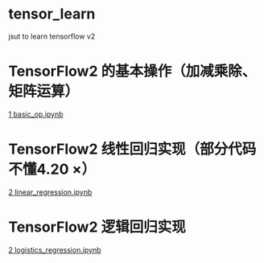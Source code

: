 # tensor_learn
jsut to learn tensorflow v2

# TensorFlow2 的基本操作（加减乘除、矩阵运算）
[1 basic_op.ipynb](https://github.com/LinxieMuxing/tensor_learn/blob/main/basic_op.ipynb) 
# TensorFlow2 线性回归实现（部分代码不懂4.20 ×）
[2 linear_regression.ipynb](https://github.com/LinxieMuxing/tensor_learn/blob/main/linear_regression.ipynb)  
# TensorFlow2 逻辑回归实现
[2 logistics_regression.ipynb](https://github.com/LinxieMuxing/tensor_learn/blob/main/logistic_regression.ipynb)  
